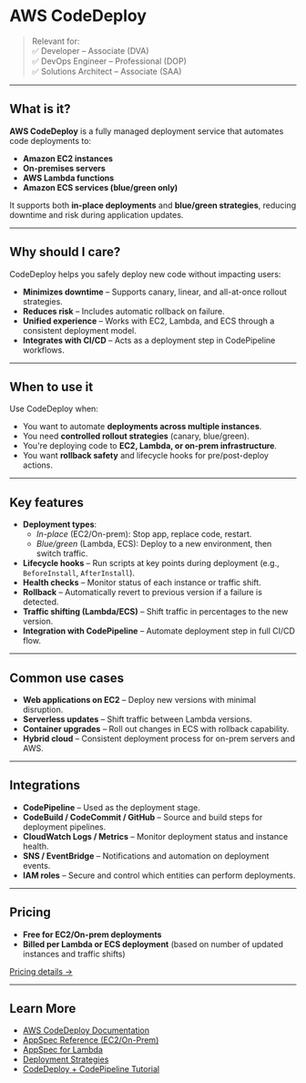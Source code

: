 # AWS CodeDeploy

> Relevant for:  
> ✅ Developer – Associate (DVA)  
> ✅ DevOps Engineer – Professional (DOP)  
> ✅ Solutions Architect – Associate (SAA)

---

## What is it?

**AWS CodeDeploy** is a fully managed deployment service that automates code deployments to:

- **Amazon EC2 instances**
- **On-premises servers**
- **AWS Lambda functions**
- **Amazon ECS services (blue/green only)**

It supports both **in-place deployments** and **blue/green strategies**, reducing downtime and risk during application updates.

---

## Why should I care?

CodeDeploy helps you safely deploy new code without impacting users:

- **Minimizes downtime** – Supports canary, linear, and all-at-once rollout strategies.
- **Reduces risk** – Includes automatic rollback on failure.
- **Unified experience** – Works with EC2, Lambda, and ECS through a consistent deployment model.
- **Integrates with CI/CD** – Acts as a deployment step in CodePipeline workflows.

---

## When to use it

Use CodeDeploy when:

- You want to automate **deployments across multiple instances**.
- You need **controlled rollout strategies** (canary, blue/green).
- You're deploying code to **EC2, Lambda, or on-prem infrastructure**.
- You want **rollback safety** and lifecycle hooks for pre/post-deploy actions.

---

## Key features

- **Deployment types**:
  - *In-place* (EC2/On-prem): Stop app, replace code, restart.
  - *Blue/green* (Lambda, ECS): Deploy to a new environment, then switch traffic.
- **Lifecycle hooks** – Run scripts at key points during deployment (e.g., `BeforeInstall`, `AfterInstall`).
- **Health checks** – Monitor status of each instance or traffic shift.
- **Rollback** – Automatically revert to previous version if a failure is detected.
- **Traffic shifting (Lambda/ECS)** – Shift traffic in percentages to the new version.
- **Integration with CodePipeline** – Automate deployment step in full CI/CD flow.

---

## Common use cases

- **Web applications on EC2** – Deploy new versions with minimal disruption.
- **Serverless updates** – Shift traffic between Lambda versions.
- **Container upgrades** – Roll out changes in ECS with rollback capability.
- **Hybrid cloud** – Consistent deployment process for on-prem servers and AWS.

---

## Integrations

- **CodePipeline** – Used as the deployment stage.
- **CodeBuild / CodeCommit / GitHub** – Source and build steps for deployment pipelines.
- **CloudWatch Logs / Metrics** – Monitor deployment status and instance health.
- **SNS / EventBridge** – Notifications and automation on deployment events.
- **IAM roles** – Secure and control which entities can perform deployments.

---

## Pricing

- **Free for EC2/On-prem deployments**
- **Billed per Lambda or ECS deployment** (based on number of updated instances and traffic shifts)

[Pricing details →](https://aws.amazon.com/codedeploy/pricing/)

---

## Learn More

- [AWS CodeDeploy Documentation](https://docs.aws.amazon.com/codedeploy/)
- [AppSpec Reference (EC2/On-Prem)](https://docs.aws.amazon.com/codedeploy/latest/userguide/reference-appspec-file.html)
- [AppSpec for Lambda](https://docs.aws.amazon.com/codedeploy/latest/userguide/app-spec-ref-lambda.html)
- [Deployment Strategies](https://docs.aws.amazon.com/codedeploy/latest/userguide/deployment-configurations.html)
- [CodeDeploy + CodePipeline Tutorial](https://docs.aws.amazon.com/codepipeline/latest/userguide/tutorials-codepipeline-codecommit.html)
